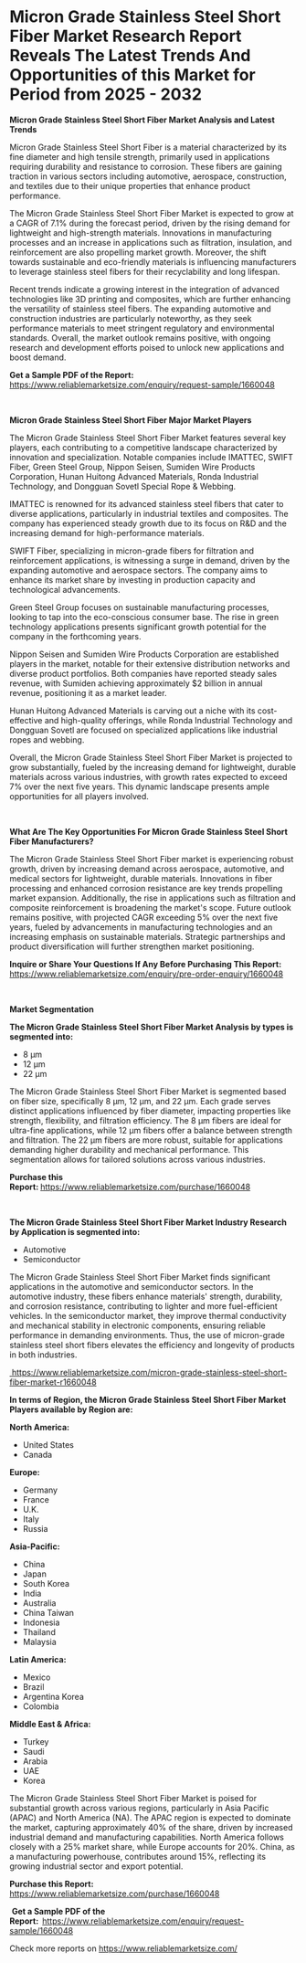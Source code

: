 <p><h1>Micron Grade Stainless Steel Short Fiber Market Research Report Reveals The Latest Trends And Opportunities of this Market for Period from 2025 - 2032</h1></p><p><strong>Micron Grade Stainless Steel Short Fiber Market Analysis and Latest Trends</strong></p>
<p><p>Micron Grade Stainless Steel Short Fiber is a material characterized by its fine diameter and high tensile strength, primarily used in applications requiring durability and resistance to corrosion. These fibers are gaining traction in various sectors including automotive, aerospace, construction, and textiles due to their unique properties that enhance product performance.</p><p>The Micron Grade Stainless Steel Short Fiber Market is expected to grow at a CAGR of 7.1% during the forecast period, driven by the rising demand for lightweight and high-strength materials. Innovations in manufacturing processes and an increase in applications such as filtration, insulation, and reinforcement are also propelling market growth. Moreover, the shift towards sustainable and eco-friendly materials is influencing manufacturers to leverage stainless steel fibers for their recyclability and long lifespan.</p><p>Recent trends indicate a growing interest in the integration of advanced technologies like 3D printing and composites, which are further enhancing the versatility of stainless steel fibers. The expanding automotive and construction industries are particularly noteworthy, as they seek performance materials to meet stringent regulatory and environmental standards. Overall, the market outlook remains positive, with ongoing research and development efforts poised to unlock new applications and boost demand.</p></p>
<p><strong>Get a Sample PDF of the Report:&nbsp;</strong> <a href="https://www.reliablemarketsize.com/enquiry/request-sample/1660048?utm_campaign=2744&utm_medium=2&utm_source=Github&utm_content=ia&utm_term=29032025&utm_id=micron-grade-stainless-steel-short-fiber">https://www.reliablemarketsize.com/enquiry/request-sample/1660048</a></p>
<p>&nbsp;</p>
<p><strong>Micron Grade Stainless Steel Short Fiber Major Market Players</strong></p>
<p><p>The Micron Grade Stainless Steel Short Fiber Market features several key players, each contributing to a competitive landscape characterized by innovation and specialization. Notable companies include IMATTEC, SWIFT Fiber, Green Steel Group, Nippon Seisen, Sumiden Wire Products Corporation, Hunan Huitong Advanced Materials, Ronda Industrial Technology, and Dongguan Sovetl Special Rope & Webbing.</p><p>IMATTEC is renowned for its advanced stainless steel fibers that cater to diverse applications, particularly in industrial textiles and composites. The company has experienced steady growth due to its focus on R&D and the increasing demand for high-performance materials.</p><p>SWIFT Fiber, specializing in micron-grade fibers for filtration and reinforcement applications, is witnessing a surge in demand, driven by the expanding automotive and aerospace sectors. The company aims to enhance its market share by investing in production capacity and technological advancements.</p><p>Green Steel Group focuses on sustainable manufacturing processes, looking to tap into the eco-conscious consumer base. The rise in green technology applications presents significant growth potential for the company in the forthcoming years.</p><p>Nippon Seisen and Sumiden Wire Products Corporation are established players in the market, notable for their extensive distribution networks and diverse product portfolios. Both companies have reported steady sales revenue, with Sumiden achieving approximately $2 billion in annual revenue, positioning it as a market leader.</p><p>Hunan Huitong Advanced Materials is carving out a niche with its cost-effective and high-quality offerings, while Ronda Industrial Technology and Dongguan Sovetl are focused on specialized applications like industrial ropes and webbing.</p><p>Overall, the Micron Grade Stainless Steel Short Fiber Market is projected to grow substantially, fueled by the increasing demand for lightweight, durable materials across various industries, with growth rates expected to exceed 7% over the next five years. This dynamic landscape presents ample opportunities for all players involved.</p></p>
<p>&nbsp;</p>
<p><strong>What Are The Key Opportunities For Micron Grade Stainless Steel Short Fiber Manufacturers?</strong></p>
<p><p>The Micron Grade Stainless Steel Short Fiber market is experiencing robust growth, driven by increasing demand across aerospace, automotive, and medical sectors for lightweight, durable materials. Innovations in fiber processing and enhanced corrosion resistance are key trends propelling market expansion. Additionally, the rise in applications such as filtration and composite reinforcement is broadening the market's scope. Future outlook remains positive, with projected CAGR exceeding 5% over the next five years, fueled by advancements in manufacturing technologies and an increasing emphasis on sustainable materials. Strategic partnerships and product diversification will further strengthen market positioning.</p></p>
<p><strong>Inquire or Share Your Questions If Any Before Purchasing This Report:</strong> <a href="https://www.reliablemarketsize.com/enquiry/pre-order-enquiry/1660048?utm_campaign=2744&utm_medium=2&utm_source=Github&utm_content=ia&utm_term=29032025&utm_id=micron-grade-stainless-steel-short-fiber">https://www.reliablemarketsize.com/enquiry/pre-order-enquiry/1660048</a></p>
<p>&nbsp;</p>
<p><strong>Market Segmentation</strong></p>
<p><strong>The Micron Grade Stainless Steel Short Fiber Market Analysis by types is segmented into:</strong></p>
<p><ul><li>8 µm</li><li>12 µm</li><li>22 µm</li></ul></p>
<p><p>The Micron Grade Stainless Steel Short Fiber Market is segmented based on fiber size, specifically 8 µm, 12 µm, and 22 µm. Each grade serves distinct applications influenced by fiber diameter, impacting properties like strength, flexibility, and filtration efficiency. The 8 µm fibers are ideal for ultra-fine applications, while 12 µm fibers offer a balance between strength and filtration. The 22 µm fibers are more robust, suitable for applications demanding higher durability and mechanical performance. This segmentation allows for tailored solutions across various industries.</p></p>
<p><strong>Purchase this Report:&nbsp;</strong><a href="https://www.reliablemarketsize.com/purchase/1660048?utm_campaign=2744&utm_medium=2&utm_source=Github&utm_content=ia&utm_term=29032025&utm_id=micron-grade-stainless-steel-short-fiber">https://www.reliablemarketsize.com/purchase/1660048</a></p>
<p>&nbsp;</p>
<p><strong>The Micron Grade Stainless Steel Short Fiber Market Industry Research by Application is segmented into:</strong></p>
<p><ul><li>Automotive</li><li>Semiconductor</li></ul></p>
<p><p>The Micron Grade Stainless Steel Short Fiber Market finds significant applications in the automotive and semiconductor sectors. In the automotive industry, these fibers enhance materials' strength, durability, and corrosion resistance, contributing to lighter and more fuel-efficient vehicles. In the semiconductor market, they improve thermal conductivity and mechanical stability in electronic components, ensuring reliable performance in demanding environments. Thus, the use of micron-grade stainless steel short fibers elevates the efficiency and longevity of products in both industries.</p></p>
<p><a href="https://www.reliablemarketsize.com/micron-grade-stainless-steel-short-fiber-market-r1660048?utm_campaign=2744&utm_medium=2&utm_source=Github&utm_content=ia&utm_term=29032025&utm_id=micron-grade-stainless-steel-short-fiber">&nbsp;https://www.reliablemarketsize.com/micron-grade-stainless-steel-short-fiber-market-r1660048</a></p>
<p><strong>In terms of Region, the Micron Grade Stainless Steel Short Fiber Market Players available by Region are:</strong></p>
<p>
    <p> <strong> North America: </strong>
        <ul>
            <li>United States</li>
            <li>Canada</li>
        </ul>
        </p> 
    <p> <strong> Europe: </strong>
        <ul>
            <li>Germany</li>
            <li>France</li>
            <li>U.K.</li>
            <li>Italy</li>
            <li>Russia</li>
        </ul>
        </p> 
    <p> <strong> Asia-Pacific: </strong>
        <ul>
            <li>China</li>
            <li>Japan</li>
            <li>South Korea</li>
            <li>India</li>
            <li>Australia</li>
            <li>China Taiwan</li>
            <li>Indonesia</li>
            <li>Thailand</li>
            <li>Malaysia</li>
        </ul>
        </p> 
    <p> <strong> Latin America: </strong>
        <ul>
            <li>Mexico</li>
            <li>Brazil</li>
            <li>Argentina Korea</li>
            <li>Colombia</li>
        </ul>
        </p> 
    <p> <strong> Middle East & Africa: </strong>
        <ul>
            <li>Turkey</li>
            <li>Saudi</li>
            <li>Arabia</li>
            <li>UAE</li>
            <li>Korea</li>
        </ul>
    </p>
    </p>
<p><p>The Micron Grade Stainless Steel Short Fiber Market is poised for substantial growth across various regions, particularly in Asia Pacific (APAC) and North America (NA). The APAC region is expected to dominate the market, capturing approximately 40% of the share, driven by increased industrial demand and manufacturing capabilities. North America follows closely with a 25% market share, while Europe accounts for 20%. China, as a manufacturing powerhouse, contributes around 15%, reflecting its growing industrial sector and export potential.</p></p>
<p><strong>Purchase this Report: </strong><a href="https://www.reliablemarketsize.com/purchase/1660048?utm_campaign=2744&utm_medium=2&utm_source=Github&utm_content=ia&utm_term=29032025&utm_id=micron-grade-stainless-steel-short-fiber">https://www.reliablemarketsize.com/purchase/1660048</a></p>
<p>&nbsp;<strong>Get a Sample PDF of the Report:&nbsp;&nbsp;</strong><a href="https://www.reliablemarketsize.com/enquiry/request-sample/1660048?utm_campaign=2744&utm_medium=2&utm_source=Github&utm_content=ia&utm_term=29032025&utm_id=micron-grade-stainless-steel-short-fiber">https://www.reliablemarketsize.com/enquiry/request-sample/1660048</a></p>
<p><strong></strong></p>
<p>Check more reports on <a href="https://www.reliablemarketsize.com/?utm_campaign=2744&utm_medium=2&utm_source=Github&utm_content=ia&utm_term=29032025&utm_id=micron-grade-stainless-steel-short-fiber">https://www.reliablemarketsize.com/</a></p>